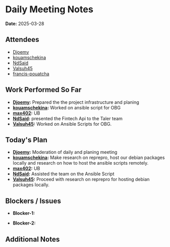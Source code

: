 # 
# # 
# Daily Meeting Notes

**Date:** 2025-03-28

## Attendees
- [Djoemy](https://github.com/Djoemy)
- [kouamschekina](https://github.com/kouamschekina)
- [NdSaid](https://github.com/NdSaid)
- [Valsuh45](https://github.com/Valsuh45)
- [francis-pouatcha](https://github.com/francis-pouatcha)

## Work Performed So Far
- **[Djoemy](https://github.com/Djoemy):**   Prepared the the project infrastructure and planing
- **[kouamschekina](https://github.com/kouamschekina):** Worked on ansible script for OBG
- **[max402](https://github.com/max402):** UB
- **[NdSaid](https://github.com/NdSaid):** presented the Fintech Api to the Taler team
- **[Valsuh45](https://github.com/Valsuh45):** Worked on Ansible Scripts for OBG.

## Today's Plan
- **[Djoemy](https://github.com/Djoemy):** Moderation of daily and planing meeting
- **[kouamschekina](https://github.com/kouamschekina):** Make research on reprepro, host our debian packages locally and research on how to host the ansible scripts remotely.
- **[max402](https://github.com/max402):** UB
- **[NdSaid](https://github.com/NdSaid):** Assisted the team on the Ansible Script
- **[Valsuh45](https://github.com/Valsuh45):** Proceed with research on reprepro for hosting debian packages locally.
## Blockers / Issues
- **Blocker-1:** 

- **Blocker-2:** 

## Additional Notes
